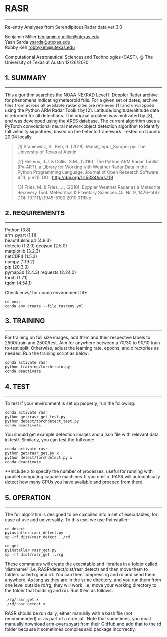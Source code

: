 # RASR
---
Re-entry Analyses from Serendipitous Radar data
ver 3.0

Benjamin Miller <benjamin.g.miller@utexas.edu>  
Yash Sarda <ysarda@utexas.edu>  
Robby Keh <robbykeh@utexas.edu>  

Computational Astronautical Sciences and Technologies (CAST), @ The University of Texas at Austin
12/26/2020

## 1. SUMMARY
---
This algorithm searches the NOAA NEXRAD Level II Doppler Radar archive for phenomena indicating meteoroid falls.  For a given set of dates, archive files from across all available radar sites are retrieved \[1] and unwrapped using the Python ARM Radar Toolkit by \[2].  Latitude/longitude/altitude data is returned for all detections.  The original problem was motivated by \[3], and was developed using the [ARES](https://ares.jsc.nasa.gov/meteorite-falls/) database.  The current algorithm uses a PyTorch convolutional neural network object detection algorithm to identify fall velocity signatures, based on the Detecto framework. Tested on Ubuntu 20.04 locally.

> \[1] Staniewicz, S., Keh, R. (2018). Maual_Input_Scraper.py. The University of Texas at Austin
>
> \[2] Helmus, J.J. & Collis, S.M., (2016). The Python ARM Radar Toolkit (Py-ART), a Library for Working with Weather Radar Data in the Python Programming Language. Journal of Open Research Software. 4(1), p.e25. DOI: http://doi.org/10.5334/jors.119
>
> \[3] Fries, M. & Fries, J., (2010). Doppler Weather Radar as a Meteorite Recovery Tool. Meteoritics & Planetary Sciences 45, Nr. 9, 1476-1487. DOI: 10.1111/j.1945-5100.2010.01115.x


## 2. REQUIREMENTS
---
Python (3.8)  
arm_pyart (1.11)  
beautifulsoup4 (4.9.3)  
detecto (1.2.0) 
geojson (2.5.0)  
matplotlib (3.2.3)  
netCDF4 (1.5.3)    
numpy (1.19.2)  
pip (20.3.3)    
pymap3d (2.4.3) 
requests (2.24.0)  
torch (1.7.1)  
tqdm (4.54.1)  

Check envs/ for conda environment file:
~~~
cd envs
conda env create --file rasrenv.yml
~~~


## 3. TRAINING
---
For training on full size images, add them and their respective labels to 2500/train and 2500/test. Aim for anywhere between a 70/30 to 90/10  train-to-test split. Otherwise, adjust the learning rate, epochs, and directories as needed. Run the training script as below:
~~~
conda activate rasr
python training/torchtrain.py
conda deactivate
~~~

## 4. TEST
---
To test if your environment is set up properly, run the following:
~~~
conda activate rasr
python get/rasr_get_test.py
python detect/torchdetect_test.py
conda deactivate
~~~
You should get example detection images and a json file with relevant data in test/. Similarly, you can test the full code:
~~~
conda activate rasr
python get/rasr_get.py x
python detect/torchdetect.py x
conda deactivate
~~~
**Include x to specify the number of processes, useful for running with parallel computing capable machines. If you omit x, RASR will automatically detect how many CPUs you have available and proceed from there.

## 5. OPERATION
---
The full algorithm is designed to be compiled into a set of executables, for ease of use and universality. To this end, we use PyInstaller:
~~~
cd detect
pyinstaller rasr_detect.py
cp -rf dist/rasr_detect ../rd
~~~
~~~
cd get
pyinstaller rasr_get.py
cp -rf dist/rasr_get ../rg
~~~
These commands will create the executable and libraries in a folder called 'dist/name' (i.e, RASR/detect/dist/rasr_detect) and then move them to folders called rg and rd. You can then compress rg and rd and send them anywhere. As long as they are in the same directory, and you run them from one level outside rd/rg, they will work (i.e, move your working directory to the folder that holds rg and rd). Run them as follows:
~~~
./rg/rasr_get x
./rd/rasr_detect x
~~~
RASR should be run daily, either manually with a bash file (not recommended) or as part of a cron job. Note that sometimes, you must manually download arm-pyart/pyart from their GitHub and add that to the rd folder because it sometimes compiles said package incorrectly.
